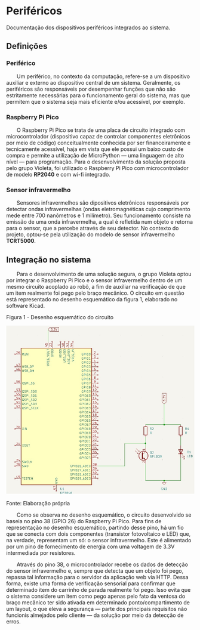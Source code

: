 # Periféricos

Documentação dos dispositivos periféricos integrados ao sistema.

## Definições

### Periférico

&emsp;&emsp;Um periférico, no contexto da computação, refere-se a um dispositivo auxiliar e externo ao dispositivo central de um sistema. Geralmente, os periféricos são responsáveis por desempenhar funções que não são estritamente necessárias para o funcionamento geral do sistema, mas que permitem que o sistema seja mais eficiente e/ou acessível, por exemplo.

### Raspberry Pi Pico

&emsp;&emsp;O Raspberry Pi Pico se trata de uma placa de circuito integrado com microcontrolador (dispositivo capaz de controlar componentes eletrônicos por meio de código) conceitualmente conhecida por ser financeiramente e tecnicamente acessível, haja em vista que ele possui um baixo custo de compra e permite a utilização de MicroPython — uma linguagem de alto nível — para programação. Para o desenvolvimento da solução proposta pelo grupo Violeta, foi utilizado o Raspberry Pi Pico com microcontrolador de modelo **RP2040** e com wi-fi integrado.

### Sensor infravermelho

&emsp;&emsp;Sensores infravermelhos são dipositivos eletrônicos responsáveis por detectar ondas infravermelhas (ondas eletromagnéticas cujo comprimento mede entre 700 nanômetros e 1 milímetro). Seu funcionamento consiste na emissão de uma onda infravermelha, a qual é refletida num objeto e retorna para o sensor, que a percebe através de seu detector. No contexto do projeto, optou-se pela utilização do modelo de sensor infravermelho **TCRT5000**.

## Integração no sistema

&emsp;&emsp;Para o desenvolvimento de uma solução segura, o grupo Violeta optou por integrar o Raspberry Pi Pico e o sensor infravermelho dentro de um mesmo circuito acoplado ao robô, a fim de auxiliar na verificação de que um item realmente foi pego pelo braço mecânico. O circuito em questão está representado no desenho esquemático da figura 1, elaborado no software Kicad.

<p style={{textAlign: 'center'}}>Figura 1 - Desenho esquemático do circuito</p>

![Desenho esquemático do circuito](../../../static/img/sprint-3/hardware-integracao/circuito_desenho_esquematico.jpeg)

<p style={{textAlign: 'center'}}>Fonte: Elaboração própria</p>

&emsp;&emsp;Como se observa no desenho esquemático, o circuito desenvolvido se baseia no pino 38 (GPIO 26) do Raspberry Pi Pico. Para fins de representação no desenho esquemático, partindo desse pino, há um fio que se conecta com dois componentes (transistor fotovoltaico e LED) que, na verdade, representam um só: o sensor infravermelho. Este é alimentado por um pino de fornecimento de energia com uma voltagem de 3.3V intermediada por resistores.

&emsp;&emsp;Através do pino 38, o microcontrolador recebe os dados de detecção do sensor infravermelho e, sempre que detecta que um objeto foi pego, repassa tal informação para o servidor da aplicação web via HTTP. Dessa forma, existe uma forma de verificação sensorial para confirmar que determinado item do carrinho de parada realmente foi pego. Isso evita que o sistema considere um item como pego apenas pelo fato da ventosa do braço mecânico ter sido ativada em determinado ponto/compartimento de um layout, o que eleva a segurança — parte dos principais requisitos não funcionis almejados pelo cliente — da solução por meio da detecção de erros.